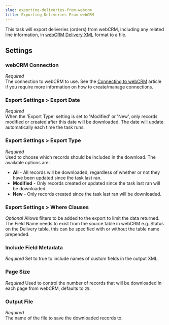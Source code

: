 ```yaml
---
slug: exporting-deliveries-from-webcrm
title: Exporting Deliveries From webCRM
---
```

This task will export deliveries (orders) from webCRM, including any related line information, in [webCRM Delivery XML](webcrm-delivery-xml) format to a file.

## Settings
### webCRM Connection
_Required_  
The connection to webCRM to use. See the [Connecting to webCRM](connecting-to-webcrm) article if you require more information on how to create/manage connections.

### Export Settings > Export Date
_Required_  
When the 'Export Type' setting is set to 'Modified' or 'New', only records modified or created after this date will be downloaded. The date will update automatically each time the task runs.

### Export Settings > Export Type
_Required_  
Used to choose which records should be included in the download. The available options are:

* __All__ - All records will be downloaded, regardless of whether or not they have been updated since the task last ran.
* __Modified__ - Only records created or updated since the task last ran will be downloaded.
* __New__ - Only records created since the task last ran will be downloaded.

### Export Settings > Where Clauses
_Optional_
Allows filters to be added to the export to limit the data returned.  The Field Name needs to exist from the source table in webCRM e.g. Status on the Delivery table, this can be specified with or without the table name prepended.

### Include Field Metadata
_Required_
Set to true to include names of custom fields in the output XML.

### Page Size
_Required_
Used to control the number of records that will be downloaded in each page from webCRM, defaults to `25`.

### Output File
_Required_  
The name of the file to save the downloaded records to.